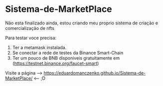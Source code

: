 # Sistema-de-MarketPlace
Não esta finalizado ainda, estou criando meu proprio sistema de criação e comercialização de nfts


Para testar voce precisa:

1. Ter a metamask instalada.
2. Se conectar a rede de testes da Binance Smart-Chain
3. Ter um pouco de BNB disponiveis gratuitamente em (https://testnet.binance.org/faucet-smart)

Visite a página --> https://eduardomanczenko.github.io/Sistema-de-MarketPlace/ <-- ;D
